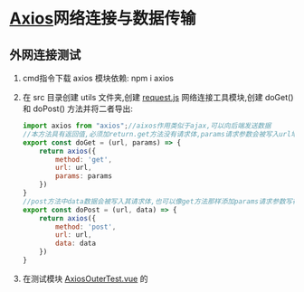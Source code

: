 # [Axios](https://axios-http.com/zh/)网络连接与数据传输

## 外网连接测试

1. cmd指令下载 axios 模块依赖: npm i axios

2. 在 src 目录创建 utils 文件夹,创建 [request.js](material\vue-front-knowledge\src\utils\request.js) 网络连接工具模块,创建 doGet() 和 doPost() 方法并将二者导出:
   ```javascript
   import axios from "axios";//aixos作用类似于ajax,可以向后端发送数据
   //本方法具有返回值,必须加return.get方法没有请求体,params请求参数会被写入url地址的后面
   export const doGet = (url, params) => {
       return axios({
           method: 'get',
           url: url,
           params: params
       })
   }
   //post方法中data数据会被写入其请求体,也可以像get方法那样添加params请求参数写在url地址后面但没必要
   export const doPost = (url, data) => {
       return axios({
           method: 'post',
           url: url,
           data: data
       })
   }
   ```

3. 在测试模块 [AxiosOuterTest.vue](material\vue-front-knowledge\src\components\AxiosOuterTest.vue) 的<template>中添加用来发送请求的按钮(视为表单提交按钮):
   ```html
   <!-- 按下后会向指定的外网发生一些数据,分别使用get与post方法 -->
   <el-button type="primary" @click="getRequest">点此发送get请求进行外网连接测试</el-button><hr />
   <el-button type="primary" @click="postRequest">点此发送post请求进行外网连接测试</el-button>
   ```

   同时在<script>模块写入其对应的按钮点击事件:
   ```javascript
   import { doGet, doPost } from "../utils/request";//导入get,post方法(这个模块是自己写的)
   // 按钮绑定的向往外发送数据的方法,用doPost()返回的对象.then()中添加回调函数用来处理发送数据成功后要做的事(不成功则报错)
   // resp表示服务端返回的数据
   const getRequest = () => {
       doGet(
           //相当于 https://echo.apifox.com/get?q1=这是参数1&q2=这是参数2 ,该url为外网专门用以测试端口连接的网站网址
           'https://echo.apifox.com/get',
           {
               q1: "这是参数1",
               q2: "这是参数2"
           }
       ).then(resp => {
           console.log(resp.data)//控制台输出
           //对话框输出
           alert('get请求发送的请求参数为: q1-' + resp.data.args.q1 + '   q2-' + resp.data.args.q2)
       })
   }
   const postRequest = () => {
       doPost(
           'https://echo.apifox.com/post',//一般post方法不会在url中携带请求参数,但也可以这么做
           {
               d: "你好呀",
               dd: "打声招呼吧"
           }
       ).then(resp => {
           console.log(resp.data)
           //resp.data表示得到请求体数据
           alert('post请求发送请求体为:' + resp.data.data)
       })
   }
   ```
   
4. 测试运行页面,分别点击两个按钮,观察控制台及对话框输出

5. 同理,可以在 [request.js](material\vue-front-knowledge\src\utils\request.js) 新增以下方法(rest风格)用来操作后端数据库:

   |    方法    | 用途 | 该方法是否具有请求体 |
   | :--------: | :--: | :------------------: |
   |  doGet()   | 查询 |          否          |
   |  doPost()  | 新增 |          是          |
   |  doPut()   | 修改 |          是          |
   | doDelete() | 删除 |          否          |

   可以访问 [用于测试端口的网站](https://echo.apifox.cn/) 或 [提供各类软件api端口的网站](https://apifox.com/apihub/) 获取更多信息

## SpringBoot本地连接测试

*本说明需要前端工程同时与 [vue后端知识(默认后端工程)](material\idea-springboot-back-knowledge.bat) 同步运行*

### 跨域并连通

1. 解决http请求跨域问题:对于一个请求,如果它的 请求协议,请求地址(主机名)或请求的端口号 任意一项与被请求的不同,则该请求为跨域请求,出于安全考虑SpringBoot不允许跨域访问,因此需要开放后端跨域访问权限
   阅读以下内容前需创建并初始化完毕一个后端Springboot项目

2. 使用以下三种方法之一解决跨域问题:

   - 在 controller 层中的方法或类上添加注解:
     ```java
     @CrossOrigin("网址:端口号") //该url允许跨域访问该方法所映射的网络地址,可以应用于某个方法或某个视图层类
     ```

     在类上添加该注解则可以声明该类中的所有方法都可以被跨域访问
     
   - 在创建全局配置类 [CorsGlobalConfig.java](material\springboot-back-knowledge\src\main\java\springboot\config\CorsGlobalConfig.java) (推荐):
     ```java
     @Configuration
     public class CorsGlobalConfig implements WebMvcConfigurer {
         @Override
         public void addCorsMappings(CorsRegistry registry) {
             registry.addMapping("/**")              //允许访问的路径
                     //允许的域名,如果需要声明特定的端口号则加上字样如:80,考虑到浏览器的问题不建议特意声明80号端口
                     .allowedOrigins("http://localhost")
                     .allowCredentials(true)                     //允许携带认证信息cookie
                     .maxAge(3600)                               //重新预检验跨域的缓存时间,单位为秒
                     .allowedHeaders("*")                        //允许的请求头
                     .allowedMethods("GET", "POST", "PUT", "DELETE");//允许的请求方法
         }
     }
     ```

   - 创建跨域过滤器 [CorsFilterConfig.java](material\springboot-back-knowledge\src\main\java\springboot\config\CorsFilterConfig.java) (不推荐,会覆盖其他跨域请求的配置):
     ```java
     @Configuration
     public class CorsFilterConfig {
         @Bean
         public CorsFilter corsFilter() {
             UrlBasedCorsConfigurationSource source = new UrlBasedCorsConfigurationSource();
             CorsConfiguration config = new CorsConfiguration();
             config.setAllowCredentials(true);                       //允许携带认证信息cookie
             config.addAllowedOrigin("http://localhost");//允许的域名,如果需要声明特定的端口号则加上如 :80 字样
             config.addAllowedHeader("*");                           //允许的请求头
             config.addAllowedMethod("*");                           //允许的请求方法
             source.registerCorsConfiguration("/**", config); //允许访问的路径
             return new CorsFilter(source);
         }
     }
     ```

3. 在 controller 层创建方法 [ConnectionTestController.java](material\springboot-back-knowledge\src\main\java\springboot\controller\ConnectionTestController.java) ,访问 hello 网址:
   ```java
   @GetMapping("/hello")
   @CrossOrigin("http://localhost")//默认html请求的端口号就是80,但有些浏览不会在请求时带上80端口号所以不写
   public String helloPage(@RequestParam(value = "parameter", required = false) String param) {
       if (param != null) System.out.println(param);
       return " 后端 返回纯字符串数据:你好vue!";
   }
   ```

4. 对于前端 [AxiosSpringBootTest.vue](material\vue-front-knowledge\src\components\AxiosSpringBootTest.vue) :创建一个按钮,为其绑定 click 事件 getRequest() ,该事件使用 get 方法传递对应的参数:
   ```vue
   <script setup>
   import { doGet } from "../utils/request";
   const getRequest = () => {
     doGet(
       'http://localhost:8080/hello', //后端SpringBoot服务器要地址
       { parameter: ' 前端 返回json数据,内含字符串:你好Springboot!' } //这些数据会被写在网址后面
     ).then(resp => {
       alert(resp.data); //后端返回一个纯字符串
     })
   }
   </script>
   <template>
     <el-button type="primary" @click="getRequest">点此发送get请求与本地SpringBoot服务端进行连接测试</el-button>
   </template>
   ```

   同时启动后端服务器和前端网页,点击该按钮,观察弹出的对话框中的数据和在后端控制台中输出的数据

### 模拟前后端登陆信息交互

1. 对于后端:创建用来接收并封装前端传递而来的,post方法请求体中数据的类 [LoginMessageFromVue.java](material\springboot-back-knowledge\src\main\java\springboot\message\LoginMessageFromVue.java) :
   ```java
   @Data
   public class LoginMessageFromVue {
       private String userAccount;
       private String userPassword;
       private Boolean rememberMe;
   }
   ```

   该类的属性名称要与前端定义的请求体对象中的属性名称相同,否则要在字段中添加 @JsonProperty("映射的属性名") 注解声明其对应映射的json属性名

2. 创建用来传递信息给前端的类 [LoginMessageToVue.java](material\springboot-back-knowledge\src\main\java\springboot\message\LoginMessageToVue.java) ,该类的数据会被封装为 json 字符串写入响应体中:
   ```java
   @Data
   @AllArgsConstructor
   @NoArgsConstructor
   public class LoginMessageToVue {
       private String title;
       private String message;
   }
   ```

3. 在controller层中 [ConnectionTestController.java](material\springboot-back-knowledge\src\main\java\springboot\controller\ConnectionTestController.java) 里创建对应的处理登陆信息的网址映射及方法:
   ```java
   @PostMapping("/login_demo")
   public LoginMessageToVue getUserFromVue(@RequestBody LoginMessageFromVue user) {
       if (user != null) System.out.println("接收到的账号密码类为: " + user);
       return new LoginMessageToVue("坤坤", "鸡你美不美");
   }
   ```

4. 对于前端 [AxiosSpringBootTest.vue](material\vue-front-knowledge\src\components\AxiosSpringBootTest.vue) ,根据以往的知识创建表单,为表单按钮绑定 submitMethod() 方法,测试数据的双向传递和处理:
   ```vue
   <script setup>
   import { doPost } from "../utils/request";
   import { ref } from "vue";
   let user = ref({ //绑定的账号密码与记住我
     userAccount: '',
     userPassword: '',
     rememberMe: false
   })
   const submitMethod = () => { //提交方法
     //then后的回调函数表示当请求成功后要执行的函数,通常为路由到某个页面
     doPost('http://localhost:8080/login_demo', user.value).then(resp => {
       alert('后端负责人 ' + resp.data.title + ' ,发来消息: ' + resp.data.message)
     }).catch(error => { //catch后的回调函数表示当执行失败后要执行的函数,如果连接服务器失败则不执行
       //可能的状态码:401身份未验证,402身份验证未通过,404页面不存在等,可以根据状态码使用不同方法处理不同的异常
       alert('登录失败,状态码: ' + error.response.status) 
       console.log(error.response.data)
     }).finally(()=>{ //finally后的回调函数表示无论成败都要执行的函数,甚至连接服务器失败也可能执行
       console.log('登陆方法执行完毕')
     })
   }
   </script>
   <template>
     <el-form label-width="60px" style=""><!-- 登陆表单 -->
       <el-form-item label="账号">
         <el-input v-model="user.userAccount" />
       </el-form-item>
       <el-form-item label="密码">
         <el-input type="password" v-model="user.userPassword" />
       </el-form-item>
       <el-form-item>
         <el-button type="primary" @click="submitMethod">点击这里将账号密码信息发送给后端</el-button>
       </el-form-item>
       <el-form-item>
         <el-checkbox label="记住我" size="large" v-model="user.rememberMe" />
       </el-form-item>
     </el-form>
   </template>
   ```

5. 运行前端和后端,随意输入账号和密码,点击提交按钮,观察弹出的对话框中的内容,并观察后端控制台的输出

## [axios拦截器](https://axios-http.com/zh/docs/interceptors),token的获取与验证

1. 对于后端:创建一个拦截器 [TokenInterceptor.java](material\springboot-back-knowledge\src\main\java\springboot\interceptor\TokenInterceptor.java) 来确定拦截规则,从请求头中获取token并模拟token验证过程:
   ```java
   public class TokenInterceptor implements HandlerInterceptor {
       @Override
       public boolean preHandle(HttpServletRequest request, HttpServletResponse response, Object handler) throws Exception {
           // 注意:浏览器进行ajax跨域请求前会发送一个OPTIONS类型的请求获取服务器支持的HTTP请求方式,该请求不能被拦截否则报错
           if (request.getMethod().equals("OPTIONS")) return true;
           String token = request.getHeader("Authorization"); //从请求头中获取 token
           if (token == null) { //如果没有token
               response.sendError(401, "用户身份未验证"); //401 未授权
               return false; //拦截
           } else if (!token.equals("rnfmabj")) { //如果token不正确
               response.sendError(402, "用户身份验证未通过");
               return false;
           }
           return true; //这里省略了验签,从token中获取用户名并从redis查询对应token的过程
       }
   }
   ```

   在配置类 [TokenInterceptor.java](material\springboot-back-knowledge\src\main\java\springboot\interceptor\TokenInterceptor.java) 中注册该拦截器:
   ```java
   @Configuration
   public class TokenInterceptorConfig implements WebMvcConfigurer {
       @Override
       public void addInterceptors(InterceptorRegistry registry) {
           String[] addPathPatterns = {"/token/**"}; //拦截路径
           //放行路径,这两个路径用于获取token
           String[] excludePathPatterns = {"/token/get_token", "/token/get_error_token"}; 
           //TokenInterceptor为自定义类
           registry.addInterceptor(new TokenInterceptor()).addPathPatterns(addPathPatterns).excludePathPatterns(excludePathPatterns);
       }
   }
   ```

   创建对应的网页控制器 [TokenTestController.java](material\springboot-back-knowledge\src\main\java\springboot\controller\TokenTestController.java) ,模拟token的验证获取过程:
   ```java
   @RestController
   @RequestMapping("/token")
   public class TokenTestController {
       @GetMapping("/blocked_page") //该页面只有在被拦截器检验通过后访问到,需要用户拥有正确的token
       public LoginMessageToVue blockedPage() {
           return new LoginMessageToVue("皮皮龙", "你发现了我的秘密哈哈哈哈");
       }
       @GetMapping("/get_token") //访问该页面将会授予前端一个正确的token
       public LoginMessageToVue getToken() {
           return new LoginMessageToVue("token", "rnfmabj");
       }
       @GetMapping("/get_error_token") //访问该页面会授予前端一个错误的token,携带该token的请求将无法通过拦截器的验证
       public LoginMessageToVue getErrorToken() {
           return new LoginMessageToVue("token", "Angela");
       }
   }
   ```

2. 对于前端,创建一个 [token-request.js](material\vue-front-knowledge\src\utils\token-request.js) 模块,导出其中的 get 请求方法 tokenRequest():
   ```javascript
   import axios from "axios";
   export const TOKEN_NAME = 'Authorization'// 要写入请求头的属性名(token)
   axios.defaults.baseURL = 'http://localhost:8080/token';//写入具体的url,使用本页面的方法填写url时可以省略一部分
   axios.interceptors.request.use((config) => { //请求拦截器,在发送请求前做些什么,用本页面任意导出的方法时生效
       let token = window.sessionStorage.getItem(TOKEN_NAME)//会话存储,用户关闭浏览器窗口后会消失,存储时间短
       if (!token) { //如果在会话存储中未找到token
           token = window.localStorage.getItem(TOKEN_NAME)//本地存储,浏览器关闭后仍然保留,存储时间长
       }
       if (token) { //如果token不为空
           config.headers[TOKEN_NAME] = token //将token写入请求头
           // config.headers.Authorization = token //另一种写法
       }
       return config;
   }, (error) => {
       return Promise.reject(error); //对请求错误做些什么,固定写法不要动
   });
   //响应拦截器,2xx 范围内的状态码都会触发该函数,response为响应数据,对使用本页面任意导出的方法后返回的响应体都生效
   axios.interceptors.response.use((response) => {
       return response;
   }, (error) => { //超出 2xx 范围的状态码都会触发该函数,对响应错误做点什么
       //输出错误状态码和从后端返回的错误消息,只有错误状态码为401或402时后端才会返回消息(即message不为空)
       alert('错误状态码: ' + error.response.status + ' 错误消息: ' + error.response.data.message)
       return Promise.reject(error); //同理,固定写法
   });
   export const tokenRequest = (url) => { //要导出的操作方法
       return axios({
           method: 'get',
           url: url,
       })
   }
   ```

   在 [AxiosSpringBootTest.vue](material\vue-front-knowledge\src\components\AxiosSpringBootTest.vue) 中,写入几个按钮,这些按钮的作用详见其内容体:
   ```vue
   <script setup>
   import { tokenRequest, TOKEN_NAME } from "../utils/token-request";
   const visitBlockedPage = () => { //访问需要身份验证的网址,具有 token 才能访问,没有的话返回401错误
     tokenRequest('/blocked_page').then(resp => {
       alert('后端负责人 ' + resp.data.title + ' ,发来消息: ' + resp.data.message)
     })
   }
   const deleteToken = () => { //删除本地存储与会话存储中的 token
     window.localStorage.removeItem(TOKEN_NAME);
     window.sessionStorage.removeItem(TOKEN_NAME);
   }
   const getToken = (url) => { //当获取到新的token时,删除之前存储的token并将其存入会话中
     tokenRequest(url).then(resp => {
       deleteToken()
       let token = resp.data.message
    // window.localStorage.setItem(TOKEN_NAME, token); //长存储
       window.sessionStorage.setItem(TOKEN_NAME, token); //短存储
       alert('成功获取用户身份令牌token: ' + token)
     })
   }
   </script>
   <template> 
     <el-button type="primary" @click="visitBlockedPage">点此访问需要token验证才能通过的页面</el-button><hr />
     <el-button type="primary" @click="deleteToken">点此删除用户身份token令牌</el-button><hr />
     <el-button type="primary" @click="getToken('/get_token')">点此获取用户身份token令牌</el-button><hr />
     <el-button type="primary" @click="getToken('/get_error_token')">点此获取伪造的用户身份token令牌</el-button>
   </template>
   ```
   
3. 同时运行前端和后端,在浏览器的审查元素中应用一栏里点击"会话存储空间",点击第一个按钮观察报错弹窗,再在点击第三,四个按钮获取不同的token后分别点击第一个按钮,观察弹窗内容同时观察"会话存储空间"里的内容变化,最后点击第二个按钮观察"会话存储空间"里的内容变化

